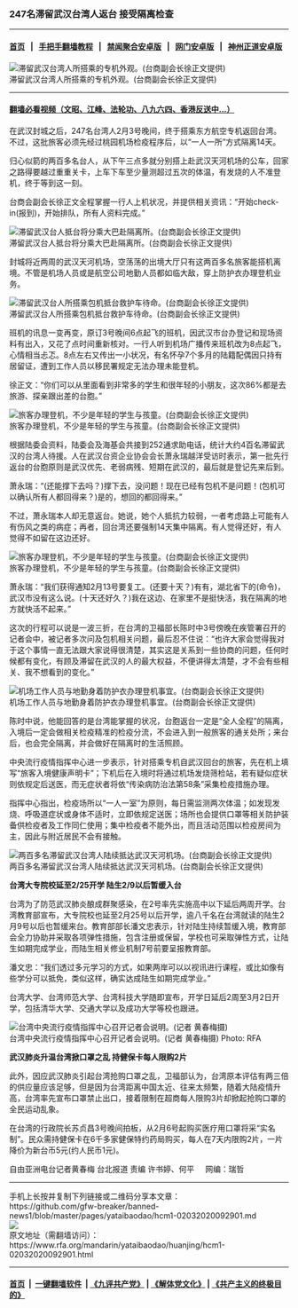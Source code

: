 ### 247名滞留武汉台湾人返台   接受隔离检查
------------------------

#### [首页](https://github.com/gfw-breaker/banned-news1/blob/master/README.md) &nbsp;&nbsp;|&nbsp;&nbsp; [手把手翻墙教程](https://github.com/gfw-breaker/guides/wiki) &nbsp;&nbsp;|&nbsp;&nbsp; [禁闻聚合安卓版](https://github.com/gfw-breaker/bn-android) &nbsp;&nbsp;|&nbsp;&nbsp; [网门安卓版](https://github.com/oGate2/oGate) &nbsp;&nbsp;|&nbsp;&nbsp; [神州正道安卓版](https://github.com/SzzdOgate/update) 



<div id="headerimg">
 <img alt="滞留武汉台湾人所搭乘的专机外观。(台商副会长徐正文提供)" src="https://www.rfa.org/mandarin/yataibaodao/huanjing/hcm1-02032020092901.html/642d4e5898db6a5f57286b666f224e09_5f906b636587.jpg/@@images/d0c337a1-7acc-439c-8cbe-be6ddb5acef0.jpeg" title="滞留武汉台湾人所搭乘的专机外观。(台商副会长徐正文提供)"/>
 <div id="headerimgcontents">
  <div id="headerimgcaption">
   <span>
    滞留武汉台湾人所搭乘的专机外观。(台商副会长徐正文提供)
   </span>
   <!-- zoomattribute -->
  </div>
  <!-- headerimgcaption -->
 </div>
 <!-- headerimagecontents -->
</div>

<hr/>


#### [翻墙必看视频（文昭、江峰、法轮功、八九六四、香港反送中...）](https://github.com/gfw-breaker/banned-news1/blob/master/pages/link3.md)

<div id="storytext">
 <div>
  <div class="slot_header">
  </div>
 </div>
 <p>
  在武汉封城之后，247名台湾人2月3号晚间，终于搭乘东方航空专机返回台湾。不过，这批旅客必须先经过桃园机场检疫程序后，以“一人一所”方式隔离14天。
 </p>
 <p>
  归心似箭的两百多名台人，从下午三点多就分别搭上赴武汉天河机场的公车，回家之路得要越过重重关卡，上车下车至少量测超过五次的体温，有发烧的人不准登机，终于等到这一刻。
 </p>
 <p>
  台商会副会长徐正文全程掌握一行人上机状况，并提供相关资讯：“开始check-in(报到)，开始排队，所有人资料完成。”
 </p>
 <p>
 </p>
 <p>
  <div class="image-inline captioned" style="width:640px;">
   <div style="width:640px;">
    <img alt="滞留武汉台人抵台将分乘大巴赴隔离所。(台商副会长徐正文提供)" src="https://www.rfa.org/mandarin/yataibaodao/huanjing/hcm1-02032020092901.html/59275df45f85547d4e8c_5f906b636587.jpg" title="滞留武汉台人抵台将分乘大巴赴隔离所。(台商副会长徐正文提供)"/>
   </div>
   <div class="image-caption">
    <span style="width:640px;">
     滞留武汉台人抵台将分乘大巴赴隔离所。(台商副会长徐正文提供)
    </span>
    <span class="copyright">
    </span>
   </div>
  </div>
 </p>
 <p>
 </p>
 <p>
  <b>
  </b>
 </p>
 <p>
  <b>
  </b>
 </p>
 <p>
 </p>
 <p>
  封城将近两周的武汉天河机场，空荡荡的出境大厅只有这两百多名旅客能搭机离境。不管是机场人员或是航空公司地勤人员都如临大敌，穿上防护衣办理登机业务。
 </p>
 <p>
 </p>
 <p>
  <div class="image-inline captioned" style="width:812px;">
   <div style="width:812px;">
    <img alt="滞留武汉台人所搭乘包机抵台救护车待命。(台商副会长徐正文提供)" src="https://www.rfa.org/mandarin/yataibaodao/huanjing/hcm1-02032020092901.html/Untitled-1.jpg" title="滞留武汉台人所搭乘包机抵台救护车待命。(台商副会长徐正文提供)"/>
   </div>
   <div class="image-caption">
    <span style="width:812px;">
     滞留武汉台人所搭乘包机抵台救护车待命。(台商副会长徐正文提供)
    </span>
    <span class="copyright">
    </span>
   </div>
  </div>
 </p>
 <p>
  班机的讯息一变再变，原订3号晚间6点起飞的班机，因武汉市台办登记和现场资料有出入，又花了点时间重新核对。一行人听到机场广播传来班机改为8点起飞，心情相当忐忑。8点左右又传出一小状况，有名怀孕7个多月的陆籍配偶因只持有居留证，遭到工作人员以移民署规定无法办理未能登机。
 </p>
 <p>
  徐正文：“你们可以从里面看到非常多的学生和很年轻的小朋友，这次86%都是去旅游、探亲跟出差的台胞。”
 </p>
 <p>
 </p>
 <p>
  <div class="image-inline captioned" style="width:670px;">
   <div style="width:670px;">
    <img alt="旅客办理登机，不少是年轻的学生与孩童。(台商副会长徐正文提供)" src="https://www.rfa.org/mandarin/yataibaodao/huanjing/hcm1-02032020092901.html/9.jpg" title="旅客办理登机，不少是年轻的学生与孩童。(台商副会长徐正文提供)"/>
   </div>
   <div class="image-caption">
    <span style="width:670px;">
     旅客办理登机，不少是年轻的学生与孩童。(台商副会长徐正文提供)
    </span>
    <span class="copyright">
    </span>
   </div>
  </div>
 </p>
 <p>
  根据陆委会资料，陆委会及海基会共接到252通求助电话，统计大约4百名滞留武汉的台湾人待援。人在武汉台资企业协会会长萧永瑞越洋受访时表示，第一批先行返台的台胞原则是武汉优先、老弱病残、短期在武汉的，最后就是登记先来后到。
 </p>
 <p>
  萧永瑞：“(还能撑下去吗？)撑下去，没问题！现在已经有包机不是问题！(包机可以确认所有人都回得来？)是的，想回的都回得来。”
 </p>
 <p>
  不过，萧永瑞本人却无意返台。她说，她个人抵抗力较弱，一者考虑路上可能有人有伤风之类的病症；再者，回台湾还要强制14天集中隔离。有人觉得还好，有人觉得不如留在这边还好。
 </p>
 <p>
 </p>
 <p>
  <div class="image-inline captioned" style="width:807px;">
   <div style="width:807px;">
    <img alt="旅客办理登机，不少是年轻的学生与孩童。(台商副会长徐正文提供)" src="https://www.rfa.org/mandarin/yataibaodao/huanjing/hcm1-02032020092901.html/10.jpg" title="旅客办理登机，不少是年轻的学生与孩童。(台商副会长徐正文提供)"/>
   </div>
   <div class="image-caption">
    <span style="width:807px;">
     旅客办理登机，不少是年轻的学生与孩童。(台商副会长徐正文提供)
    </span>
    <span class="copyright">
    </span>
   </div>
  </div>
 </p>
 <p>
  萧永瑞：“我们获得通知2月13号要复工。(还要十天？)有有，湖北省下的(命令)，武汉市没有这么说。(十天还好久？)我在这边、在家里不是挺快活，我在隔离的地方就快活不起来。”
 </p>
 <p>
  这次的行程可以说是一波三折，在台湾的卫福部长陈时中3号傍晚在疾管署召开的记者会中，被记者多次问及包机相关问题，最后忍不住说：“也许大家会觉得我对于这个事情一直无法跟大家说得很清楚，其实这是关系到一些协商的问题，任何时候都有变化，有顾及滞留在武汉的人的最大权益，不便讲得太清楚，才不会有些相关、我不想看到的变化。”
 </p>
 <p>
 </p>
 <p>
  <div class="image-inline captioned" style="width:808px;">
   <div style="width:808px;">
    <img alt="机场工作人员与地勤身着防护衣办理登机事宜。(台商副会长徐正文提供)" src="https://www.rfa.org/mandarin/yataibaodao/huanjing/hcm1-02032020092901.html/7.jpg" title="机场工作人员与地勤身着防护衣办理登机事宜。(台商副会长徐正文提供)"/>
   </div>
   <div class="image-caption">
    <span style="width:808px;">
     机场工作人员与地勤身着防护衣办理登机事宜。(台商副会长徐正文提供)
    </span>
    <span class="copyright">
    </span>
   </div>
  </div>
 </p>
 <p>
  陈时中说，他能回答的是台湾能掌握的状况，台胞返台一定是“全人全程”的隔离，入境后一定会做相关检疫精准的检疫分流，不会进入到一般旅客的通关处所；来台后，也会完全隔离，并会做好在隔离时的生活照顾。
 </p>
 <p>
  中央流行疫情指挥中心进一步表示，针对搭乘专机自武汉回台的旅客，先在机上填写“旅客入境健康声明卡”；下机后在入境时将通过机场发烧筛检站，若有疑似症状则依规定后送医，而无症状者将依“传染病防治法第58条”采集检疫措施办理。
 </p>
 <p>
  指挥中心指出，检疫场所以“一人一室”为原则，每日需监测两次体温；如发现发烧、呼吸道症状或身体不适时，立即依规定送医；场所也会提供口罩等相关防护装备供检疫者及工作同仁使用；集中检疫者不能外出，而且活动范围以检疫房间为主，因此与附近居民不会有接触。
 </p>
 <p>
 </p>
 <p>
  <div class="image-inline captioned" style="width:806px;">
   <div style="width:806px;">
    <img alt="两百多名滞留武汉台湾人陆续抵达武汉天河机场。(台商副会长徐正文提供)" src="https://www.rfa.org/mandarin/yataibaodao/huanjing/hcm1-02032020092901.html/5.jpg" title="两百多名滞留武汉台湾人陆续抵达武汉天河机场。(台商副会长徐正文提供)"/>
   </div>
   <div class="image-caption">
    <span style="width:806px;">
     两百多名滞留武汉台湾人陆续抵达武汉天河机场。(台商副会长徐正文提供)
    </span>
    <span class="copyright">
    </span>
   </div>
  </div>
 </p>
 <p>
  <b>
   台湾大专院校延至2/25开学 陆生2/9以后暂缓入台
  </b>
 </p>
 <p>
  台湾为了防范武汉肺炎酿成群聚感染，在2号率先实施高中以下延后两周开学。台湾教育部宣布，大专院校也延至2月25号以后开学，逾八千名在台湾就读的陆生2月9号以后也暂缓来台。教育部部长潘文忠表示，针对陆生持续暂缓入境，教育部会全力协助并采取各项弹性措施，包含注册或保留，学校也可采取弹性方式，让陆生如期完成学业，而陆生相关修业机制7号前要呈报教育部。
 </p>
 <p>
  潘文忠：“我们透过多元学习的方式，如果两岸可以以视讯进行课程，或比如像有些学分可以抵免，类似这样，确实达成陆生如期完成学业。”
 </p>
 <p>
  台湾大学、台湾师范大学、台湾科技大学随即宣布，开学日延后2周至3月2日开学，包括清华大学、交通大学以及成功大学等校也跟进。
 </p>
 <p>
 </p>
 <p>
  <div class="image-inline captioned" style="width:630px;">
   <div style="width:630px;">
    <img alt="台湾中央流行疫情指挥中心召开记者会说明。(记者 黄春梅摄)" src="https://www.rfa.org/mandarin/yataibaodao/huanjing/hcm1-02032020092901.html/75be7ba17f72571611.jpg" title="台湾中央流行疫情指挥中心召开记者会说明。(记者 黄春梅摄)"/>
   </div>
   <div class="image-caption">
    <span style="width:630px;">
     台湾中央流行疫情指挥中心召开记者会说明。(记者 黄春梅摄)
    </span>
    <span class="copyright">
     Photo: RFA
    </span>
   </div>
  </div>
 </p>
 <p>
  <b>
   武汉肺炎升温台湾掀口罩之乱 持健保卡每人限购2片
  </b>
 </p>
 <p>
  此外，因应武汉肺炎引起台湾抢购口罩之乱，卫福部认为，台湾原本评估有两三倍的供应量应该足够，但是因为台湾距离中国太近、往来太频繁，随着大陆疫情升高，台湾率先宣布口罩禁止出口，接着限制在超商每人限购3片却掀起抢购口罩的全民运动乱象。
 </p>
 <p>
  在台湾的行政院长苏贞昌3号晚间拍板，从2月6号起购买医疗用口罩将采“实名制”。民众需持健保卡在6千多家健保特约药局购买，每人在7天内限购2片，一片降价为新台币5元(约人民币1元)。
 </p>
 <p>
 </p>
 <p>
  自由亚洲电台记者黄春梅 台北报道 责编 许书婷、何平     网编：瑞哲
 </p>
</div>

<hr/>
手机上长按并复制下列链接或二维码分享本文章：<br/>
https://github.com/gfw-breaker/banned-news1/blob/master/pages/yataibaodao/hcm1-02032020092901.md <br/>
<a href='https://github.com/gfw-breaker/banned-news1/blob/master/pages/yataibaodao/hcm1-02032020092901.md'><img src='https://github.com/gfw-breaker/banned-news1/blob/master/pages/yataibaodao/hcm1-02032020092901.md.png'/></a> <br/>
原文地址（需翻墙访问）：https://www.rfa.org/mandarin/yataibaodao/huanjing/hcm1-02032020092901.html


------------------------
#### [首页](https://github.com/gfw-breaker/banned-news1/blob/master/README.md) &nbsp;|&nbsp; [一键翻墙软件](https://github.com/gfw-breaker/nogfw/blob/master/README.md) &nbsp;| [《九评共产党》](https://github.com/gfw-breaker/9ping.md/blob/master/README.md#九评之一评共产党是什么) | [《解体党文化》](https://github.com/gfw-breaker/jtdwh.md/blob/master/README.md) | [《共产主义的终极目的》](https://github.com/gfw-breaker/gczydzjmd.md/blob/master/README.md)


<img src='http://gfw-breaker.win/banned-news/pages/yataibaodao/hcm1-02032020092901.md' width='0px' height='0px'/>